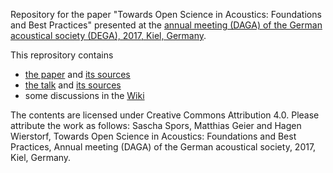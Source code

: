 Repository for the paper "Towards Open Science in Acoustics: Foundations and Best Practices" presented at the [annual meeting (DAGA) of the German acoustical society (DEGA), 2017, Kiel, Germany](http://www.daga2017.de/).

This reprository contains

* [the paper](paper_towards_open_science_in_acoustics.pdf
) and [its sources](paper/)
* [the talk](talk_towards_open_science_in_acoustics.pdf
) and [its sources](talk/)
* some discussions in the [Wiki](https://github.com/spatialaudio/DAGA2017_towards_open_science_in_acoustics/wiki)

The contents are licensed under Creative Commons Attribution 4.0. Please attribute the work as follows: Sascha Spors, Matthias Geier and Hagen Wierstorf, Towards Open Science in Acoustics: Foundations and Best Practices, Annual meeting (DAGA) of the German acoustical society, 2017, Kiel, Germany.
